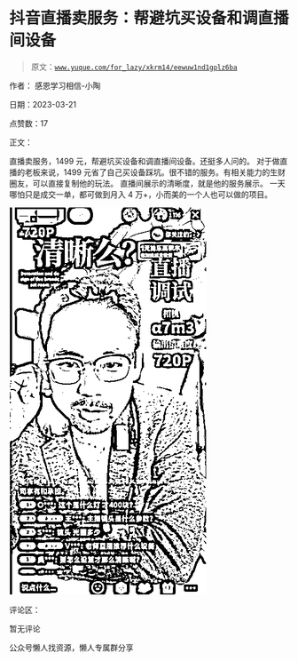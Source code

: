 # 抖音直播卖服务：帮避坑买设备和调直播间设备

> 原文：[`www.yuque.com/for_lazy/xkrm14/eewuw1nd1gplz6ba`](https://www.yuque.com/for_lazy/xkrm14/eewuw1nd1gplz6ba)



作者： 感恩学习相信-小陶



日期：2023-03-21



点赞数：17



正文：



直播卖服务，1499 元，帮避坑买设备和调直播间设备。还挺多人问的。 对于做直播的老板来说，1499 元省了自己买设备踩坑。很不错的服务。有相关能力的生财圈友，可以直接复制他的玩法。 直播间展示的清晰度，就是他的服务展示。 一天哪怕只是成交一单，都可做到月入 4 万+，小而美的一个人也可以做的项目。



![](img/73ec0ce6d6ca7dc6f0a5b4835a1f3587.png)  

评论区：



暂无评论



公众号懒人找资源，懒人专属群分享

</ne-p>